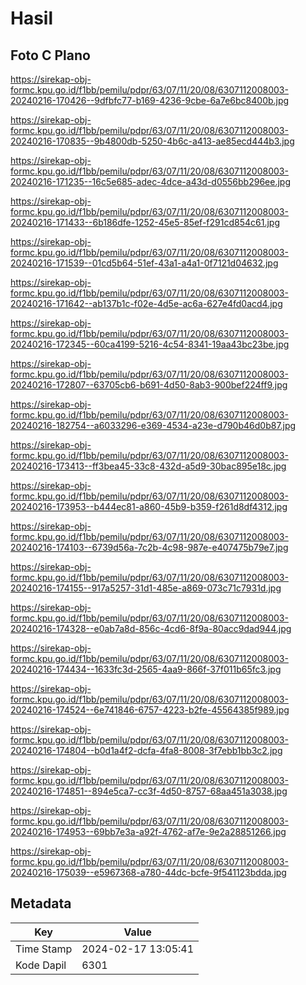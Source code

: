 # Hasil

## Foto C Plano

https://sirekap-obj-formc.kpu.go.id/f1bb/pemilu/pdpr/63/07/11/20/08/6307112008003-20240216-170426--9dfbfc77-b169-4236-9cbe-6a7e6bc8400b.jpg

https://sirekap-obj-formc.kpu.go.id/f1bb/pemilu/pdpr/63/07/11/20/08/6307112008003-20240216-170835--9b4800db-5250-4b6c-a413-ae85ecd444b3.jpg

https://sirekap-obj-formc.kpu.go.id/f1bb/pemilu/pdpr/63/07/11/20/08/6307112008003-20240216-171235--16c5e685-adec-4dce-a43d-d0556bb296ee.jpg

https://sirekap-obj-formc.kpu.go.id/f1bb/pemilu/pdpr/63/07/11/20/08/6307112008003-20240216-171433--6b186dfe-1252-45e5-85ef-f291cd854c61.jpg

https://sirekap-obj-formc.kpu.go.id/f1bb/pemilu/pdpr/63/07/11/20/08/6307112008003-20240216-171539--01cd5b64-51ef-43a1-a4a1-0f7121d04632.jpg

https://sirekap-obj-formc.kpu.go.id/f1bb/pemilu/pdpr/63/07/11/20/08/6307112008003-20240216-171642--ab137b1c-f02e-4d5e-ac6a-627e4fd0acd4.jpg

https://sirekap-obj-formc.kpu.go.id/f1bb/pemilu/pdpr/63/07/11/20/08/6307112008003-20240216-172345--60ca4199-5216-4c54-8341-19aa43bc23be.jpg

https://sirekap-obj-formc.kpu.go.id/f1bb/pemilu/pdpr/63/07/11/20/08/6307112008003-20240216-172807--63705cb6-b691-4d50-8ab3-900bef224ff9.jpg

https://sirekap-obj-formc.kpu.go.id/f1bb/pemilu/pdpr/63/07/11/20/08/6307112008003-20240216-182754--a6033296-e369-4534-a23e-d790b46d0b87.jpg

https://sirekap-obj-formc.kpu.go.id/f1bb/pemilu/pdpr/63/07/11/20/08/6307112008003-20240216-173413--ff3bea45-33c8-432d-a5d9-30bac895e18c.jpg

https://sirekap-obj-formc.kpu.go.id/f1bb/pemilu/pdpr/63/07/11/20/08/6307112008003-20240216-173953--b444ec81-a860-45b9-b359-f261d8df4312.jpg

https://sirekap-obj-formc.kpu.go.id/f1bb/pemilu/pdpr/63/07/11/20/08/6307112008003-20240216-174103--6739d56a-7c2b-4c98-987e-e407475b79e7.jpg

https://sirekap-obj-formc.kpu.go.id/f1bb/pemilu/pdpr/63/07/11/20/08/6307112008003-20240216-174155--917a5257-31d1-485e-a869-073c71c7931d.jpg

https://sirekap-obj-formc.kpu.go.id/f1bb/pemilu/pdpr/63/07/11/20/08/6307112008003-20240216-174328--e0ab7a8d-856c-4cd6-8f9a-80acc9dad944.jpg

https://sirekap-obj-formc.kpu.go.id/f1bb/pemilu/pdpr/63/07/11/20/08/6307112008003-20240216-174434--1633fc3d-2565-4aa9-866f-37f011b65fc3.jpg

https://sirekap-obj-formc.kpu.go.id/f1bb/pemilu/pdpr/63/07/11/20/08/6307112008003-20240216-174524--6e741846-6757-4223-b2fe-45564385f989.jpg

https://sirekap-obj-formc.kpu.go.id/f1bb/pemilu/pdpr/63/07/11/20/08/6307112008003-20240216-174804--b0d1a4f2-dcfa-4fa8-8008-3f7ebb1bb3c2.jpg

https://sirekap-obj-formc.kpu.go.id/f1bb/pemilu/pdpr/63/07/11/20/08/6307112008003-20240216-174851--894e5ca7-cc3f-4d50-8757-68aa451a3038.jpg

https://sirekap-obj-formc.kpu.go.id/f1bb/pemilu/pdpr/63/07/11/20/08/6307112008003-20240216-174953--69bb7e3a-a92f-4762-af7e-9e2a28851266.jpg

https://sirekap-obj-formc.kpu.go.id/f1bb/pemilu/pdpr/63/07/11/20/08/6307112008003-20240216-175039--e5967368-a780-44dc-bcfe-9f541123bdda.jpg


## Metadata

| Key        | Value               |
| ---------- | ------------------- |
| Time Stamp | 2024-02-17 13:05:41 |
| Kode Dapil | 6301                |



